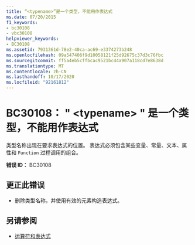 ```yaml
---
title: “<typename>”是一个类型，不能用作表达式
ms.date: 07/20/2015
f1_keywords:
- bc30108
- vbc30108
helpviewer_keywords:
- BC30108
ms.assetid: 7931361d-78e2-40ca-ac69-e3374273b248
ms.openlocfilehash: 09a547406f9d10058121f25d92675c37d3c76fbc
ms.sourcegitcommit: ff5a4eb5cffbcac9521bc44a907a118cd7e8638d
ms.translationtype: MT
ms.contentlocale: zh-CN
ms.lasthandoff: 10/17/2020
ms.locfileid: "92161812"
---
```

# <a name="bc30108-typename-is-a-type-and-cannot-be-used-as-an-expression"></a>BC30108： " \<typename> " 是一个类型，不能用作表达式

类型名称出现在要求表达式的位置。 表达式必须包含某些变量、常量、文本、属性和 `Function` 过程调用的组合。

 **错误 ID：** BC30108

## <a name="to-correct-this-error"></a>更正此错误

- 删除类型名称，并使用有效的元素构造表达式。

## <a name="see-also"></a>另请参阅

- [运算符和表达式](../../programming-guide/language-features/operators-and-expressions/index.md)
